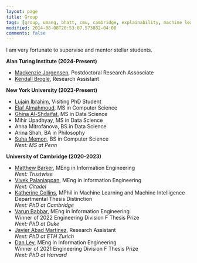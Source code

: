 ```yaml
---
layout: page
title: Group
tags: [group, umang, bhatt, cmu, cambridge, explainability, machine learning, ML, interpretability, artificial intelligence, AI, graduate, human-machine team, human-AI, collaboration, responsible AI, nyu, professor]
modified: 2014-08-08T20:53:07.573882-04:00
comments: false
---
```


I am very fortunate to supervise and mentor stellar students.  

**Alan Turing Institute (2024-Present)**
* [Mackenzie Jorgensen](https://mjorgen1.github.io/), Postdoctoral Research Assosciate  
* [Kendall Brogle](https://www.linkedin.com/in/kendall-brogle-752977240/), Research Assistant   

**New York University (2023-Present)**
* [Lujain Ibrahim](https://lujainibrahim.com/), Visiting PhD Student
* [Elaf Almahmoud](https://elaugh.info/), MS in Computer Science
* [Ghina Al-Shdaifat](https://www.linkedin.com/in/ghinaalshdaifat/), MS in Data Science
* Mihir Upadhyay, MS in Data Science
* Anna Mitrofanova, BS in Data Science
* Arina Shah, BA in Philosophy     
* [Suha Memon](https://www.linkedin.com/in/suha-memon), BS in Computer Science     
*Next: MS at Penn* 



**University of Cambridge (2020-2023)**
* [Matthew Barker](https://matthewbarker.me/), MEng in Information Engineering         
*Next: Trustwise*  
* [Vivek Palaniappan](https://www.linkedin.com/in/vivek-palaniappan), MEng in Information Engineering      
*Next: Citadel* 
* [Katherine Collins](https://collinskatie.github.io/), MPhil in Machine Learning and Machine Intelligence     
Departmental Thesis Distinction       
*Next: PhD at Cambridge* 
* [Varun Babbar](https://scholar.google.com/citations?user=cXV58usAAAAJ&hl=en), MEng in Information Engineering            
Winner of 2022 Engineering Division F Thesis Prize      
*Next: PhD at Duke*    
* [Javier Abad Martinez](https://ml.inf.ethz.ch/people/person-detail.MzEwOTc5.TGlzdC8xODA3LC0xNzg2MjE4NDI4.html), Research Assistant        
*Next: PhD at ETH Zurich* 
* [Dan Ley](https://www.dan-ley.com/), MEng in Information Engineering     
Winner of 2021 Engineering Division F Thesis Prize        
*Next: PhD at Harvard*     


<!-- <h3 align="center">Affiliations</h3>
<table align="center" class='affl-pic'>
    <tr>
        <td>
            <a href="https://www.cam.ac.uk/">
            <img src="/images/camb.png"></a>
        </td>
        <td>
            <a href="https://www.turing.ac.uk/">
            <img src="/images/cfi.png"></a>
        </td>
        <td>
            <a href="https://foundation.mozilla.org/en/">
            <img src="/images/mozilla.png"></a>
        </td>
    <tr>
    <tr>
        <td>University of Cambridge<br>2019-Present</td>
        <td>Alan Turing Institute<br>2021-Present</td>
        <td>Harvard CRCS<br>Summer 2022</td>
    </tr>
    </tr>
        <td>
            <a href="http://www.cmu.edu/">
            <img src="/images/cmu-logo.png"></a>
        </td>
        <td>
            <a href="https://www.partnershiponai.org/">
            <img src="/images/pai.png"></a>
        </td>
        <td>
            <a href="https://foundation.mozilla.org/en/">
            <img src="/images/mozilla.png"></a>
        </td>
    </tr>
    <tr>
        <td>Carnegie Mellon University<br>2015-2019</td>
        <td>Partnership on AI<br>2019-2020</td>
        <td>Mozilla<br>2020-2021</td>
    </tr>
</table>  -->